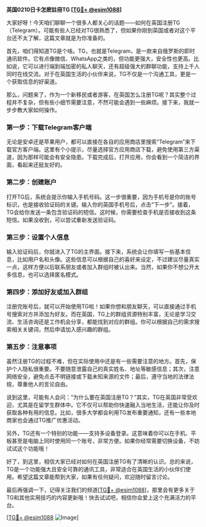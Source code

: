**英国0210日卡怎麽註冊TG [[TG💪+ @esim1088](https://t.me/s/esim1088)]**

大家好呀！今天咱们聊聊一个很多人都关心的话题——如何在英国注册TG（Telegram）。可能有些人已经对TG很熟悉了，但如果你刚到英国或者对这个平台还不太了解，这篇文章就是为你准备的。

首先，咱们得知道TG是个啥。TG，也就是Telegram，是一款来自俄罗斯的即时通讯软件。它有点像微信、WhatsApp之类的，但功能更强大，安全性也更高。比如说，它可以进行端到端加密的私人聊天，还有超级强大的群聊功能，支持上千人同时在线交流。对于在英国生活的小伙伴来说，TG不仅是一个沟通工具，更是一个获取信息的好渠道。

那么，问题来了，作为一个新移民或者游客，在英国怎么注册TG呢？其实整个过程并不复杂，但有些小细节需要注意，不然可能会遇到一些麻烦。接下来，我就一步步教大家如何操作。

### **第一步：下载Telegram客户端**
无论是安卓还是苹果用户，都可以直接在各自的应用商店里搜索“Telegram”来下载官方客户端。这里有个小提示，尽量选择官方应用商店下载，避免使用第三方渠道，因为那样可能会有安全隐患。下载完成后，打开应用，你会看到一个简洁的界面，看起来还挺友好的。

### **第二步：创建账户**
打开TG后，系统会提示你输入手机号码。这一步很重要，因为手机号是你的账号标识，也是接收验证码的关键。输入你的英国手机号后，点击“下一步”。接着，TG会给你发送一条包含验证码的短信。这时候，你需要检查手机是否接收到这条短信。如果没收到，可以尝试重新发送验证码。

### **第三步：设置个人信息**
输入验证码后，你就进入了TG的主界面。接下来，系统会让你填写一些基本信息，比如用户名和头像。这些信息可以根据自己的喜好来设定，不过建议尽量真实一点，这样方便以后联系朋友或者加入群组时被认出来。当然，如果你不想公开太多信息，也可以选择匿名模式。

### **第四步：添加好友或加入群组**
注册完账号后，就可以开始使用TG啦！如果你想和朋友聊天，可以直接通过手机号搜索对方并添加为好友。而在英国，TG上的群组资源特别丰富，无论是学习交流、生活咨询还是工作机会分享，都能找到对应的群组。你可以根据自己的需求搜索相关关键词，然后申请加入感兴趣的群组。

### **第五步：注意事项**
虽然注册TG的过程不难，但在实际使用中还是有一些需要注意的地方。首先，保护个人隐私很重要。不要随意泄露自己的真实姓名、地址等敏感信息；其次，注意网络安全，避免点击不明链接或下载未知来源的文件；最后，遵守当地的法律法规，尊重他人的言论自由。

说到这里，可能有人会问：“为什么要在英国注册TG？”其实，TG在英国非常受欢迎，尤其是在留学生群体中。它不仅可以帮助你快速融入当地生活，还能让你及时获取各种有用的信息。比如，很多大学都会利用TG发布重要通知，还有一些本地商家也会通过TG推广优惠活动。

另外，TG还有一个特别的功能——支持多设备登录。这意味着你可以在手机、平板甚至是电脑上同时使用同一个账号，非常方便。如果你经常需要切换设备，不妨试试这个功能哦！

好了，到这里，相信大家已经对如何在英国注册TG有了清晰的认识。总的来说，TG是一个功能强大且安全可靠的通讯工具，非常适合在英国生活的小伙伴们使用。希望这篇文章能帮到大家，如果有任何疑问，欢迎随时留言讨论。

最后再强调一下，记得关注我们的频道[[TG💪+ @esim1088](https://t.me/s/esim1088)]，那里会有更多关于TG和其他实用技巧的内容更新哦！快去试试吧，相信你会爱上这个充满活力的平台。

[[TG💪+ @esim1088](https://t.me/s/esim1088) ![Image](https://i.postimg.cc/4NQfJmqS/Snipaste-2025-05-13-00-14-12.png)]